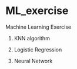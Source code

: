 # ML_exercise
Machine Learning Exercise

1. KNN algorithm

2. Logistic Regression

3. Neural Network
